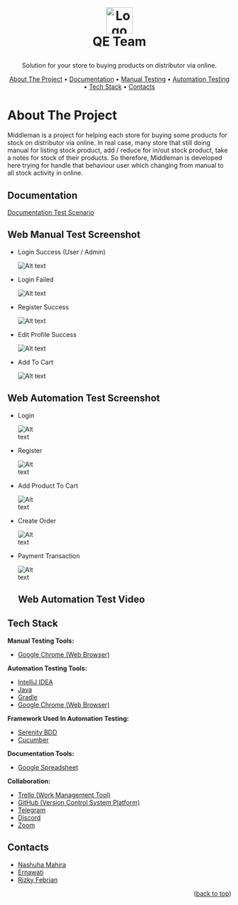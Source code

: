 <!-- LOGO -->
<br />
<h1>
<p align="center">
<a href="https://middleman-alta.vercel.app/auth/welcome">
  <img src="https://middleman-alta.vercel.app/_next/image?url=%2F_next%2Fstatic%2Fmedia%2Flogo.f4fa4ef1.png&w=640&q=75" alt="Logo" height="60">
  </a>
  <br>QE Team
</h1>
  <p align="center">
    Solution for your store to buying products on distributor via online.
    <br />
    </p>
</p>
<p align="center">
  <a href="#about-the-project">About The Project</a> •
  <a href="#documentation">Documentation</a> •
  <a href="#Web-Manual-Test-Screenshot">Manual Testing</a> •
  <a href="#Web-Automation-Test-Screenshot">Automation Testing</a> •
  <a href="#Tech-Stack">Tech Stack</a> •
  <a href="#Contacts">Contacts</a>
</p>  



# About The Project

Middleman is a project for helping each store for buying some products for stock on distributor via online. In real case, many store that still doing manual for listing stock product, add / reduce for in/out stock product, take a notes for stock of their products. So therefore, Middleman is developed here trying for handle that behaviour user which changing from manual to all stock activity in online.


## Documentation

[Documentation Test Scenario](https://docs.google.com/spreadsheets/d/1Gwh92ZN8FofC1UhqwhS0og6HGUn4PoWbazNqsxeQPnk/edit?usp=sharing)


## Web Manual Test Screenshot

- Login Success (User / Admin)

  <img
  src="https://github.com/rizkyfebriann/Testing-Web-Capstone/blob/main/image/Login%20Success.PNG"
  alt="Alt text"
  title="Login Success"
  style="display: inline-block; margin: 0 auto; max-width: 150px">
  
- Login Failed

  <img
  src="https://github.com/rizkyfebriann/Testing-Web-Capstone/blob/main/image/Login%20Failed.PNG"
  alt="Alt text"
  title="Login Failed"
  style="display: inline-block; margin: 0 auto; max-width: 150px">
  
- Register Success

  <img
  src="https://github.com/rizkyfebriann/Testing-Web-Capstone/blob/main/image/Register%20Success.PNG"
  alt="Alt text"
  title="Register Success"
  style="display: inline-block; margin: 0 auto; max-width: 150px">
  
- Edit Profile Success

  <img
  src="https://github.com/rizkyfebriann/Testing-Web-Capstone/blob/main/image/Edit%20Profil%20Success.PNG"
  alt="Alt text"
  title="Edit Profile Success"
  style="display: inline-block; margin: 0 auto; max-width: 150px">
  
- Add To Cart

  <img
  src="https://github.com/rizkyfebriann/Testing-Web-Capstone/blob/main/image/Add%20To%20Cart.PNG"
  alt="Alt text"
  title="Add To Cart"
  style="display: inline-block; margin: 0 auto; max-width: 150px">    
  

## Web Automation Test Screenshot

- Login

  <img
  src="gambar5"
  alt="Alt text"
  title="Add New Payment"
  style="display: inline-block; margin: 0 auto; max-width: 50px">
  
- Register

  <img
  src="gambar 6"
  alt="Alt text"
  title="All Review"
  style="display: inline-block; margin: 0 auto; max-width: 50px">  
  
- Add Product To Cart
  
  <img
  src="gambar 6"
  alt="Alt text"
  title="All Review"
  style="display: inline-block; margin: 0 auto; max-width: 50px"> 
  
- Create Order
  
  <img
  src="gambar 6"
  alt="Alt text"
  title="All Review"
  style="display: inline-block; margin: 0 auto; max-width: 50px">   
  
- Payment Transaction
  
  <img
  src="gambar 6"
  alt="Alt text"
  title="All Review"
  style="display: inline-block; margin: 0 auto; max-width: 50px">   
  
  

  ## Web Automation Test Video
      
    

## Tech Stack 

**Manual Testing Tools:**  
- [Google Chrome (Web Browser)](https://www.google.com/chrome/)

**Automation Testing Tools:** 
- [IntelliJ IDEA](https://www.jetbrains.com/idea/)
- [Java](https://www.java.com/)
- [Gradle](https://gradle.org/)
- [Google Chrome (Web Browser)](https://www.google.com/chrome/)

**Framework Used In Automation Testing:**
- [Serenity BDD](https://serenity-bdd.info/)
- [Cucumber](https://cucumber.io/)

**Documentation Tools:** 
- [Google Spreadsheet](https://www.google.com/sheets/about/)

**Collaboration:**
- [Trello (Work Management Tool)](https://trello.com/)
- [GitHub (Version Control System Platform)](https://github.com/)
- [Telegram](https://web.telegram.org/)
- [Discord](https://discord.com/)
- [Zoom](https://zoom.us/)


## Contacts

- [Nashuha Mahira](https://github.com/nshmahira)
- [Ernawati](https://github.com/erna94)
- [Rizky Febrian](https://github.com/rizkyfebriann)

<p align="right">(<a href="#readme-top">back to top</a>)</p>
